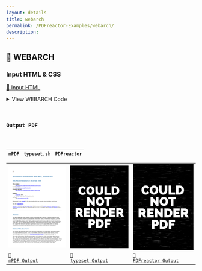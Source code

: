 ```yaml
---
layout: details
title: webarch
permalink: /PDFreactor-Examples/webarch/
description: 
---
```




## 🔬 WEBARCH

### Input HTML & CSS

[📄 Input HTML](https://raw.githubusercontent.com/azettl/compare.html2pdf.tools/master//html/PDFreactor%20Examples/webarch/webarch.html)

<details>
    <summary>
        View WEBARCH Code
    </summary>
    <pre>
        <code>
            
        </code>
    </pre>
</details>

### Output PDF

| mPDF | typeset.sh | PDFreactor |
|---------|---------|---------|
| ![mPDF Preview](mpdf__html_PDFreactor_Examples_webarch_webarch.html.png) | ![typeset Preview](typeset__html_PDFreactor_Examples_webarch_webarch.html.png) | ![PDFreactor Preview](pdfreactor__html_PDFreactor_Examples_webarch_webarch.html.png) |
| [📕 mPDF Output](mpdf__html_PDFreactor_Examples_webarch_webarch.html.pdf) | [📕 typeset Output](typeset__html_PDFreactor_Examples_webarch_webarch.html.pdf) | [📕 PDFreactor Output](pdfreactor__html_PDFreactor_Examples_webarch_webarch.html.pdf) |



